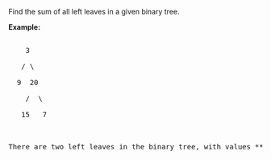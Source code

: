
Find the sum of all left leaves in a given binary tree.

**Example:**
<pre>
    3
   / \
  9  20
    /  \
   15   7

There are two left leaves in the binary tree, with values **9** and **15** respectively. Return **24**.
</pre>

